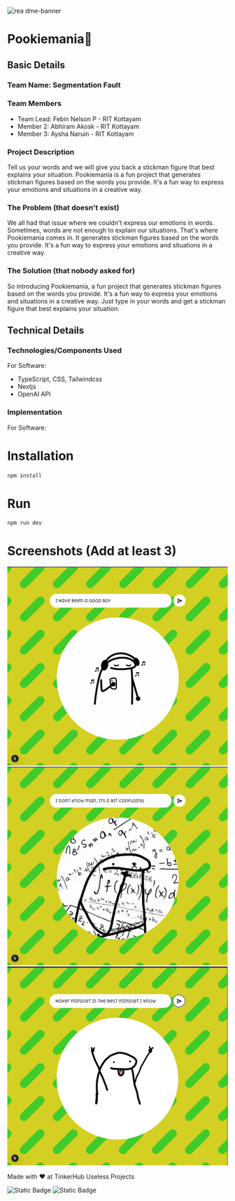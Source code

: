 <img width="1280" alt="rea
dme-banner" src="https://github.com/user-attachments/assets/35332e92-44cb-425b-9dff-27bcf1023c6c">

# Pookiemania🎯


## Basic Details
### Team Name: Segmentation Fault


### Team Members
- Team Lead: Febin Nelson P - RIT Kottayam
- Member 2: Abhiram Akosk - RIT Kottayam
- Member 3: Aysha Naruin - RIT Kottayam

### Project Description
Tell us your words and we will give you back a stickman figure that best explains your situation. Pookiemania is a fun project that generates stickman figures based on the words you provide. It's a fun way to express your emotions and situations in a creative way.

### The Problem (that doesn't exist)
We all had that issue where we couldn't express our emotions in words. Sometimes, words are not enough to explain our situations. That's where Pookiemania comes in. It generates stickman figures based on the words you provide. It's a fun way to express your emotions and situations in a creative way.

### The Solution (that nobody asked for)
So introducing Pookiemania, a fun project that generates stickman figures based on the words you provide. It's a fun way to express your emotions and situations in a creative way. Just type in your words and get a stickman figure that best explains your situation.

## Technical Details
### Technologies/Components Used
For Software:
- TypeScript, CSS, Tailwindcss
- Nextjs
- OpenAI API


### Implementation
For Software:
# Installation
```bash
npm install
```

# Run
```bash
npm run dev
```

# Screenshots (Add at least 3)
![ss1.png](public/ss1.png)
![ss2.png](public/ss2.png)
![s3.png](public/new_ss3.png)

Made with ❤️ at TinkerHub Useless Projects

![Static Badge](https://img.shields.io/badge/TinkerHub-24?color=%23000000&link=https%3A%2F%2Fwww.tinkerhub.org%2F)
![Static Badge](https://img.shields.io/badge/UselessProject--24-24?link=https%3A%2F%2Fwww.tinkerhub.org%2Fevents%2FQ2Q1TQKX6Q%2FUseless%2520Projects)